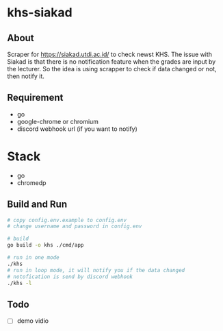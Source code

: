 # khs-siakad

## About

Scraper for https://siakad.utdi.ac.id/ to check newst KHS.
The issue with Siakad is that there is no notification feature when the grades are input by the lecturer.
So the idea is using scrapper to check if data changed or not, then notify it.

## Requirement

- go
- google-chrome or chromium
- discord webhook url (if you want to notify)

# Stack

- go
- chromedp

## Build and Run

```sh
# copy config.env.example to config.env
# change username and password in config.env

# build
go build -o khs ./cmd/app

# run in one mode
./khs
# run in loop mode, it will notify you if the data changed
# notofication is send by discord webhook
./khs -l
```

## Todo

- [ ] demo vidio
